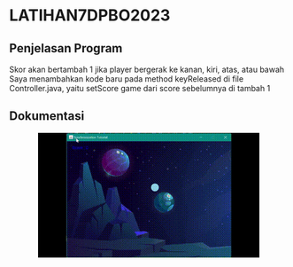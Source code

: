 # LATIHAN7DPBO2023

## Penjelasan Program
Skor akan bertambah 1 jika player bergerak ke kanan, kiri, atas, atau bawah
Saya menambahkan kode baru pada method keyReleased di file Controller.java, yaitu setScore game dari score sebelumnya di tambah 1

## Dokumentasi
<p align="center">
  <img src="https://github.com/Azzahrasth/LATIHAN7DPBO2023/blob/main/dokumentasi.gif" alt="gif format testing"/>
</p>


